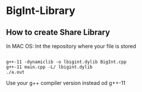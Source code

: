 # BigInt-Library

## How to create Share Library 
<p>In MAC OS: Int the repository where your file is stored</p>

<pre><code>
g++-11 -dynamiclib -o lbigint.dylib BigInt.cpp
g++-11 main.cpp -L/ lbigint.dylib
./a.out
</code></pre>

<p> Use your g++ compiler version instead od g++-11 </p>
